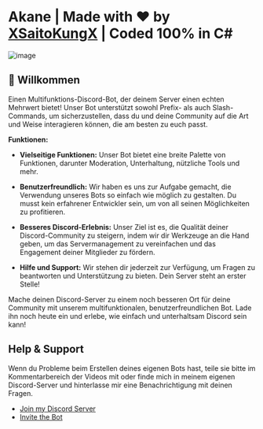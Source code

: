 # Akane | Made with ❤ by [XSaitoKungX](https://github.com/XSaitoKungX) | Coded 100% in C#
![image](/Akane.jpg)

## 👋 Willkommen
Einen Multifunktions-Discord-Bot, der deinem Server einen echten Mehrwert bietet! Unser Bot unterstützt sowohl Prefix- als auch Slash-Commands, um sicherzustellen, dass du und deine Community auf die Art und Weise interagieren können, die am besten zu euch passt.

**Funktionen:**

- **Vielseitige Funktionen:** Unser Bot bietet eine breite Palette von Funktionen, darunter Moderation, Unterhaltung, nützliche Tools und mehr.

- **Benutzerfreundlich:** Wir haben es uns zur Aufgabe gemacht, die Verwendung unseres Bots so einfach wie möglich zu gestalten. Du musst kein erfahrener Entwickler sein, um von all seinen Möglichkeiten zu profitieren.

- **Besseres Discord-Erlebnis:** Unser Ziel ist es, die Qualität deiner Discord-Community zu steigern, indem wir dir Werkzeuge an die Hand geben, um das Servermanagement zu vereinfachen und das Engagement deiner Mitglieder zu fördern.

- **Hilfe und Support:** Wir stehen dir jederzeit zur Verfügung, um Fragen zu beantworten und Unterstützung zu bieten. Dein Server steht an erster Stelle!

Mache deinen Discord-Server zu einem noch besseren Ort für deine Community mit unserem multifunktionalen, benutzerfreundlichen Bot. Lade ihn noch heute ein und erlebe, wie einfach und unterhaltsam Discord sein kann!

## Help & Support

Wenn du Probleme beim Erstellen deines eigenen Bots hast, teile sie bitte im Kommentarbereich der Videos mit oder finde mich in meinem eigenen Discord-Server und hinterlasse mir eine Benachrichtigung mit deinen Fragen.

- [Join my Discord Server](https://discord.gg/NDfK6NPZVZ)
- [Invite the Bot](https://discord.com/api/oauth2/authorize?client_id=1155480674707460220&permissions=8&scope=applications.commands%20bot)
